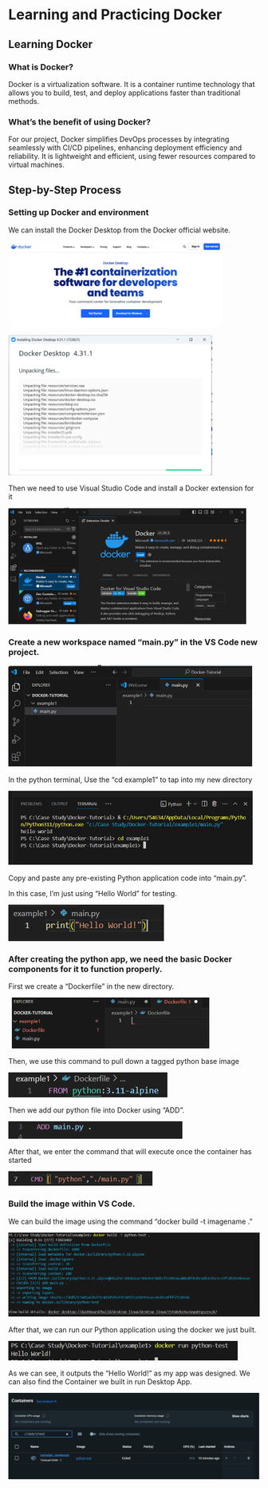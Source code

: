 ﻿# Learning and Practicing Docker

## Learning Docker

### What is Docker?

Docker is a virtualization software. It is a container runtime technology that allows you to build, test, and deploy applications faster than traditional methods.

### What’s the benefit of using Docker?

For our project, Docker simplifies DevOps processes by integrating seamlessly with CI/CD pipelines, enhancing deployment efficiency and reliability. It is lightweight and efficient, using fewer resources compared to virtual machines.

## Step-by-Step Process

### Setting up Docker and environment

We can install the Docker Desktop from the Docker official website.

   ![](images/Aspose.Words.c1a068db-197f-49e4-8b03-4f02c5c1b9d2.001.png)

   ![](images/Aspose.Words.c1a068db-197f-49e4-8b03-4f02c5c1b9d2.002.png)

  Then we need to use Visual Studio Code and install a Docker extension for it

   ![](images/Aspose.Words.c1a068db-197f-49e4-8b03-4f02c5c1b9d2.003.png)

### Create a new workspace named “main.py” in the VS Code new project.

   ![](images/Aspose.Words.c1a068db-197f-49e4-8b03-4f02c5c1b9d2.004.png)

In the python terminal, Use the “cd example1” to tap into my new directory

   ![](images/Aspose.Words.c1a068db-197f-49e4-8b03-4f02c5c1b9d2.005.png)

Copy and paste any pre-existing Python application code into “main.py”. 

In this case, I’m just using “Hello World” for testing.

   ![](images/Aspose.Words.c1a068db-197f-49e4-8b03-4f02c5c1b9d2.006.png)

### After creating the python app, we need the basic Docker components for it to function properly.

First we create a “Dockerfile” in the new directory.

` `![](images/Aspose.Words.c1a068db-197f-49e4-8b03-4f02c5c1b9d2.007.png)

Then, we use this command to pull down a tagged python base image

![](images/Aspose.Words.c1a068db-197f-49e4-8b03-4f02c5c1b9d2.008.png)

Then we add our python file into Docker using “ADD”.

![](images/Aspose.Words.c1a068db-197f-49e4-8b03-4f02c5c1b9d2.009.png)

After that, we enter the command that will execute once the container has started

![](images/Aspose.Words.c1a068db-197f-49e4-8b03-4f02c5c1b9d2.010.png)

### Build the image within VS Code.

We can build the image using the command “docker build -t imagename .”

   ![](images/Aspose.Words.c1a068db-197f-49e4-8b03-4f02c5c1b9d2.011.png)

   After that, we can run our Python application using the docker we just built.

   ![](images/Aspose.Words.c1a068db-197f-49e4-8b03-4f02c5c1b9d2.012.png)

   As we can see, it outputs the “Hello World!” as my app was designed. We can also find the Container we built in run Desktop App.

![](images/Aspose.Words.c1a068db-197f-49e4-8b03-4f02c5c1b9d2.013.png)





